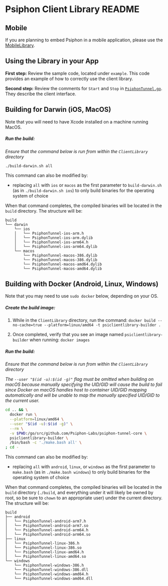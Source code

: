 # Psiphon Client Library README

## Mobile

If you are planning to embed Psiphon in a mobile application, please use the [MobileLibrary](../MobileLibrary).

## Using the Library in your App

**First step:** Review the sample code, located under `example`.
This code provides an example of how to correctly use the client library.

**Second step:** Review the comments for `Start` and `Stop` in [`PsiphonTunnel.go`](PsiphonTunnel.go). They describe the client interface.

## Building for Darwin (iOS, MacOS)

Note that you will need to have Xcode installed on a machine running MacOS.

##### Run the build:

*Ensure that the command below is run from within the `ClientLibrary` directory*

```
./build-darwin.sh all
```

This command can also be modified by:
 - replacing `all` with `ios` or `macos` as the first parameter to `build-darwin.sh` (as in `./build-darwin.sh ios`) to only build binaries for the operating system of choice

When that command completes, the compiled binaries will be located in the `build` directory. The structure will be:

```
build
└── darwin
    └── ios
    │   └── PsiphonTunnel-ios-arm.h
    │   └── PsiphonTunnel-ios-arm.dylib
    │   └── PsiphonTunnel-ios-arm64.h
    │   └── PsiphonTunnel-ios-arm64.dylib
    └── macos
        └── PsiphonTunnel-macos-386.dylib
        └── PsiphonTunnel-macos-386.dylib
        └── PsiphonTunnel-macos-amd64.dylib
        └── PsiphonTunnel-macos-amd64.dylib
```

## Building with Docker (Android, Linux, Windows)

Note that you may need to use `sudo docker` below, depending on your OS.

##### Create the build image:

1. While in the `ClientLibrary` directory, run the command: `docker build --no-cache=true --platform=linux/amd64 -t psiclientlibrary-builder .`

2. Once completed, verify that you see an image named `psiclientlibrary-builder` when running: `docker images`

##### Run the build:

*Ensure that the command below is run from within the `ClientLibrary` directory*

*The `--user "$(id -u):$(id -g)"` flag must be omitted when building on macOS because manually specifying the UID/GID will cause the build to fail since Docker on macOS handles host to container UID/GID mapping automatically and will be unable to map the manually specified UID/GID to the current user.*

```bash
cd .. && \
  docker run \
  --platform=linux/amd64 \
  --user "$(id -u):$(id -g)" \
  --rm \
  -v $PWD:/go/src/github.com/Psiphon-Labs/psiphon-tunnel-core \
  psiclientlibrary-builder \
  /bin/bash -c './make.bash all' \
; cd -
```

This command can also be modified by:
 - replacing `all` with `android`, `linux`, or `windows` as the first parameter to `make.bash` (as in `./make.bash windows`) to only build binaries for the operating system of choice

When that command completes, the compiled binaries will be located in the `build` directory (`./build`, and everything under it will likely be owned by root, so be sure to `chown` to an appropriate user) under the current directory. The structure will be:

```
build
├── android
│   └── PsiphonTunnel-android-arm7.h
│   └── PsiphonTunnel-android-arm7.so
│   └── PsiphonTunnel-android-arm64.h
│   └── PsiphonTunnel-android-arm64.so
├── linux
│   └── PsiphonTunnel-linux-386.h
│   └── PsiphonTunnel-linux-386.so
│   └── PsiphonTunnel-linux-amd64.h
│   └── PsiphonTunnel-linux-amd64.so
└── windows
    └── PsiphonTunnel-windows-386.h
    └── PsiphonTunnel-windows-386.dll
    └── PsiphonTunnel-windows-amd64.h
    └── PsiphonTunnel-windows-amd64.dll
```
